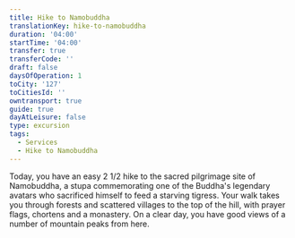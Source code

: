 ```yaml
---
title: Hike to Namobuddha
translationKey: hike-to-namobuddha
duration: '04:00'
startTime: '04:00'
transfer: true
transferCode: ''
draft: false
daysOfOperation: 1
toCity: '127'
toCitiesId: ''
owntransport: true
guide: true
dayAtLeisure: false
type: excursion
tags:
  - Services
  - Hike to Namobuddha
---
```

Today, you have an easy 2 1/2 hike to the sacred pilgrimage site of Namobuddha, a stupa commemorating one of the Buddha's legendary avatars who sacrificed himself to feed a starving tigress. Your walk takes you through forests and scattered villages to the top of the hill, with prayer flags, chortens and a monastery. On a clear day, you have good views of a number of mountain peaks from here.